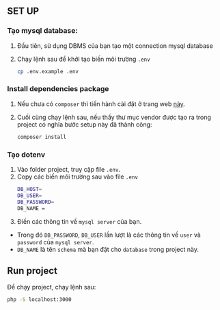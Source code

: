 ## SET UP

### Tạo mysql database:

1. Đầu tiên, sử dụng DBMS của bạn tạo một connection mysql database
2. Chạy lệnh sau để khởi tạo biến môi trường `.env`

    ```bash
    cp .env.example .env
    ```
### Install dependencies package
1. Nếu chưa có `composer` thì tiến hành cài đặt ở trang web [này](https://getcomposer.org/download/).

2. Cuối cùng chạy lệnh sau, nếu thấy thư mục vendor được tạo ra trong project có nghĩa bước setup này đã thành công:

    ```bash
    composer install
    ```
### Tạo dotenv


1. Vào folder project, truy cập file `.env`.
2. Copy các biến môi trường sau vào file `.env`
    ```bash
    DB_HOST=
    DB_USER=
    DB_PASSWORD=
    DB_NAME = 
    ```
3. Điền các thông tin về `mysql server` của bạn. 
- Trong đó `DB_PASSWORD`, `DB_USER` lần lượt là các thông tin về `user` và `password` của `mysql server`. 
- `DB_NAME` là tên `schema` mà bạn đặt cho `database` trong project này.

## Run project

Để chạy project, chạy lệnh sau:

```bash
php -S localhost:3000
```